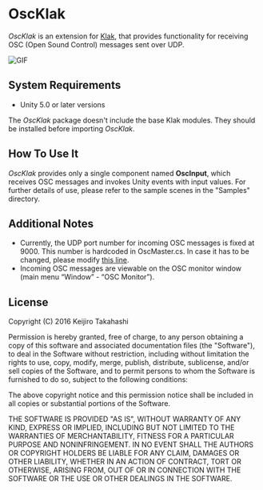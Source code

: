 OscKlak
=======

*OscKlak* is an extension for [Klak][Klak], that provides functionality for
receiving OSC (Open Sound Control) messages sent over UDP.

![GIF][GIF]

System Requirements
-------------------

- Unity 5.0 or later versions

The *OscKlak* package doesn't include the base Klak modules. They should be
installed before importing *OscKlak*.

How To Use It
-------------

*OscKlak* provides only a single component named **OscInput**, which receives
OSC messages and invokes Unity events with input values. For further details
of use, please refer to the sample scenes in the "Samples" directory.

Additional Notes
----------------

- Currently, the UDP port number for incoming OSC messages is fixed at 9000.
  This number is hardcoded in OscMaster.cs. In case it has to be changed, please
  modify [this line][port].
- Incoming OSC messages are viewable on the OSC monitor window (main menu
  “Window” - “OSC Monitor”).

License
-------

Copyright (C) 2016 Keijiro Takahashi

Permission is hereby granted, free of charge, to any person obtaining a copy of
this software and associated documentation files (the "Software"), to deal in
the Software without restriction, including without limitation the rights to
use, copy, modify, merge, publish, distribute, sublicense, and/or sell copies of
the Software, and to permit persons to whom the Software is furnished to do so,
subject to the following conditions:

The above copyright notice and this permission notice shall be included in all
copies or substantial portions of the Software.

THE SOFTWARE IS PROVIDED "AS IS", WITHOUT WARRANTY OF ANY KIND, EXPRESS OR
IMPLIED, INCLUDING BUT NOT LIMITED TO THE WARRANTIES OF MERCHANTABILITY, FITNESS
FOR A PARTICULAR PURPOSE AND NONINFRINGEMENT. IN NO EVENT SHALL THE AUTHORS OR
COPYRIGHT HOLDERS BE LIABLE FOR ANY CLAIM, DAMAGES OR OTHER LIABILITY, WHETHER
IN AN ACTION OF CONTRACT, TORT OR OTHERWISE, ARISING FROM, OUT OF OR IN
CONNECTION WITH THE SOFTWARE OR THE USE OR OTHER DEALINGS IN THE SOFTWARE.

[Klak]: https://github.com/keijiro/Klak
[GIF]: http://49.media.tumblr.com/29ca78fb1772d2b9620cf22b8cc66cd8/tumblr_o1tmdkFN8v1qio469o1_400.gif
[Port]: https://github.com/keijiro/OscKlak/blob/master/Assets/Klak/Osc/Internal/OscMaster.cs#L46
